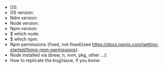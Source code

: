 <!--
Fill the informations below if you are reporting a bug OR malfunction OR strange behaviors OR a problem in general.
Thank you!
-->

* OS: 
* OS version: 
* Ndm version: 
* Node version:
* Npm version:
* $ which node:
* $ which npm:
* Npm permissions (fixed, not-fixed)(see https://docs.npmjs.com/getting-started/fixing-npm-permissions):
* Node installed via (brew, n, nvm, pkg, other ...):
* How to replicate the bug/issue, if you know:
